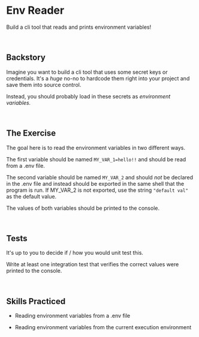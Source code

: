 # Env Reader
Build a cli tool that reads and prints environment variables!

<br/>

## Backstory
Imagine you want to build a cli tool that uses some secret keys or credentials. It's a _huge_ no-no to hardcode them right into your project and save them into source control.

Instead, you should probably load in these secrets as _environment variables._

<br/>

## The Exercise
The goal here is to read the environment variables in two different ways.

The first variable should be named `MY_VAR_1=hello!!` and should be read from a .env file.

The second variable should be named `MY_VAR_2` and should _not_ be declared in the .env file and instead should be exported in the same shell that the program is run. If MY_VAR_2 is not exported, use the string `"default val"` as the default value.

The values of both variables should be printed to the console.

<br/>

## Tests
It's up to you to decide if / how you would unit test this.

Write at least one integration test that verifies the correct values were printed to the console.

<br/>

## Skills Practiced

- Reading environment variables from a .env file

- Reading environment variables from the current execution environment

<br/>
